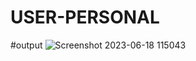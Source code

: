 # USER-PERSONAL

#output
![Screenshot 2023-06-18 115043](https://github.com/123shahan/USER-PERSONAL/assets/102419339/ed57ead0-e583-4a82-af2c-917645e8f9a9)
